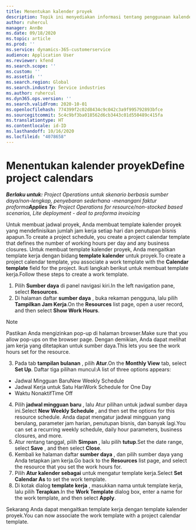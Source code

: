 ```yaml
---
title: Menentukan kalender proyek
description: Topik ini menyediakan informasi tentang penggunaan kalender proyek untuk melacak jadwal proyek.
author: ruhercul
manager: AnnBe
ms.date: 09/18/2020
ms.topic: article
ms.prod: ''
ms.service: dynamics-365-customerservice
audience: Application User
ms.reviewer: kfend
ms.search.scope: ''
ms.custom: ''
ms.assetid: ''
ms.search.region: Global
ms.search.industry: Service industries
ms.author: ruhercul
ms.dyn365.ops.version: ''
ms.search.validFrom: 2020-10-01
ms.openlocfilehash: 774399f2c02d8434c9c042c3a9f995792893bfce
ms.sourcegitcommit: 5c4c9bf3ba018562d6cb3443c01d550489c415fa
ms.translationtype: HT
ms.contentlocale: id-ID
ms.lasthandoff: 10/16/2020
ms.locfileid: "4078658"
---
```

# <a name="define-project-calendars"></a><span data-ttu-id="4d1e0-103">Menentukan kalender proyek</span><span class="sxs-lookup"><span data-stu-id="4d1e0-103">Define project calendars</span></span>

<span data-ttu-id="4d1e0-104">_**Berlaku untuk:** Project Operations untuk skenario berbasis sumber daya/non-lengkap, penyebaran sederhana -menangani faktur proforma_</span><span class="sxs-lookup"><span data-stu-id="4d1e0-104">_**Applies To:** Project Operations for resource/non-stocked based scenarios, Lite deployment - deal to proforma invoicing_</span></span>

<span data-ttu-id="4d1e0-105">Untuk membuat jadwal proyek, Anda membuat template kalender proyek yang mendefinisikan jumlah jam kerja setiap hari dan penutupan bisnis apapun.</span><span class="sxs-lookup"><span data-stu-id="4d1e0-105">To create a project schedule, you create a project calendar template that defines the number of working hours per day and any business closures.</span></span> <span data-ttu-id="4d1e0-106">Untuk membuat template kalender proyek, Anda mengaitkan template kerja dengan bidang **template kalender** untuk proyek.</span><span class="sxs-lookup"><span data-stu-id="4d1e0-106">To create a project calendar template, you associate a work template with the **Calendar template** field for the project.</span></span> <span data-ttu-id="4d1e0-107">Ikuti langkah berikut untuk membuat template kerja.</span><span class="sxs-lookup"><span data-stu-id="4d1e0-107">Follow these steps to create a work template.</span></span>

1. <span data-ttu-id="4d1e0-108">Pilih **Sumber daya** di panel navigasi kiri.</span><span class="sxs-lookup"><span data-stu-id="4d1e0-108">In the left navigation pane, select **Resources**.</span></span> 
2. <span data-ttu-id="4d1e0-109">Di halaman daftar **sumber daya** , buka rekaman pengguna, lalu pilih **Tampilkan Jam Kerja**.</span><span class="sxs-lookup"><span data-stu-id="4d1e0-109">On the **Resources** list page, open a user record, and then select **Show Work Hours**.</span></span>

  > [!NOTE]
  > <span data-ttu-id="4d1e0-110">Pastikan Anda mengizinkan pop-up di halaman browser.</span><span class="sxs-lookup"><span data-stu-id="4d1e0-110">Make sure that you allow pop-ups on the browser page.</span></span> <span data-ttu-id="4d1e0-111">Dengan demikian, Anda dapat melihat jam kerja yang ditetapkan untuk sumber daya.</span><span class="sxs-lookup"><span data-stu-id="4d1e0-111">This lets you see the work hours set for the resource.</span></span>
  
3. <span data-ttu-id="4d1e0-112">Pada tab **tampilan bulanan** , pilih **Atur**.</span><span class="sxs-lookup"><span data-stu-id="4d1e0-112">On the **Monthly View** tab, select **Set Up**.</span></span> <span data-ttu-id="4d1e0-113">Daftar tiga pilihan muncul:</span><span class="sxs-lookup"><span data-stu-id="4d1e0-113">A list of three options appears:</span></span> 

  - <span data-ttu-id="4d1e0-114">Jadwal Mingguan Baru</span><span class="sxs-lookup"><span data-stu-id="4d1e0-114">New Weekly Schedule</span></span>
  - <span data-ttu-id="4d1e0-115">Jadwal Kerja untuk Satu Hari</span><span class="sxs-lookup"><span data-stu-id="4d1e0-115">Work Schedule for One Day</span></span>
  - <span data-ttu-id="4d1e0-116">Waktu Nonaktif</span><span class="sxs-lookup"><span data-stu-id="4d1e0-116">Time Off</span></span>

4. <span data-ttu-id="4d1e0-117">Pilih **jadwal mingguan baru** , lalu Atur pilihan untuk jadwal sumber daya ini.</span><span class="sxs-lookup"><span data-stu-id="4d1e0-117">Select **New Weekly Schedule** , and then set the options for this resource schedule.</span></span> <span data-ttu-id="4d1e0-118">Anda dapat mengatur jadwal mingguan yang berulang, parameter jam harian, penutupan bisnis, dan banyak lagi.</span><span class="sxs-lookup"><span data-stu-id="4d1e0-118">You can set a recurring weekly schedule, daily hour parameters, business closures, and more.</span></span>
5. <span data-ttu-id="4d1e0-119">Atur rentang tanggal, pilih **Simpan** , lalu pilih **tutup**.</span><span class="sxs-lookup"><span data-stu-id="4d1e0-119">Set the date range, select **Save** , and then select **Close**.</span></span> 
6. <span data-ttu-id="4d1e0-120">Kembali ke halaman daftar **sumber daya** , dan pilih sumber daya yang Anda tetapkan jam kerja.</span><span class="sxs-lookup"><span data-stu-id="4d1e0-120">Go back to the **Resources** list page, and select the resource that you set the work hours for.</span></span> 
7. <span data-ttu-id="4d1e0-121">Pilih **Atur kalender sebagai** untuk mengatur template kerja.</span><span class="sxs-lookup"><span data-stu-id="4d1e0-121">Select **Set Calendar As** to set the work template.</span></span> 
8. <span data-ttu-id="4d1e0-122">Di kotak dialog **template kerja** , masukkan nama untuk template kerja, lalu pilih **Terapkan**.</span><span class="sxs-lookup"><span data-stu-id="4d1e0-122">In the **Work Template** dialog box, enter a name for the work template, and then select **Apply**.</span></span> 

<span data-ttu-id="4d1e0-123">Sekarang Anda dapat mengaitkan template kerja dengan template kalender proyek.</span><span class="sxs-lookup"><span data-stu-id="4d1e0-123">You can now associate the work template with a project calendar template.</span></span>

